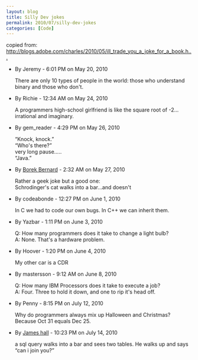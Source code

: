 ```yaml
---
layout: blog
title: Silly Dev jokes
permalink: 2010/07/silly-dev-jokes
categories: [Code]
---
```


<p>copied from: <a href="http://blogs.adobe.com/charles/2010/05/ill_trade_you_a_joke_for_a_book.html#comments" title="http://blogs.adobe.com/charles/2010/05/ill_trade_you_a_joke_for_a_book.html#comments">http://blogs.adobe.com/charles/2010/05/ill_trade_you_a_joke_for_a_book.h...</a></p>
<ul class="commentlist">
<li class="comment even thread-even depth-1" id="li-comment-3">
<p>         By Jeremy      - 6:01 PM on May 20, 2010 &nbsp;</p>
<p>            There are only 10 types of people in the world: those who understand binary and those who don't.</p>
</li>
<li class="comment odd alt thread-odd thread-alt depth-1" id="li-comment-4">
<p>         By Richie      - 12:34 AM on May 24, 2010 &nbsp;</p>
<p>            A programmers high-school girlfriend is like the square root of -2…irrational and imaginary.</p>
</li>
<li class="comment even thread-even depth-1" id="li-comment-5">
<p>         By gem_reader      - 4:29 PM on May 26, 2010 &nbsp;</p>
<p>            “Knock, knock.”<br />
“Who's there?”<br />
very long pause…..<br />
“Java.”</p>
</li>
<li class="comment odd alt thread-odd thread-alt depth-1" id="li-comment-6">
<p>         By <a href="http://www.borber.com/" rel="external nofollow" class="url">Borek Bernard</a>      - 2:32 AM on May 27, 2010 &nbsp;</p>
<p>            Rather a geek joke but a good one:<br />
Schrodinger's cat walks into a bar…and doesn't</p>
</li>
<li class="comment even thread-even depth-1" id="li-comment-7">
<p>         By codeabonde      - 12:27 PM on June 1, 2010 &nbsp;</p>
<p>            In C we had to code our own bugs. In C++ we can inherit them.</p>
</li>
<li class="comment odd alt thread-odd thread-alt depth-1" id="li-comment-8">
<p>         By Yazbar      - 1:11 PM on June 3, 2010 &nbsp;</p>
<p>            Q: How many programmers does it take to change a light bulb?<br />
A: None.  That's a hardware problem.</p>
</li>
<li class="comment even thread-even depth-1" id="li-comment-9">
<p>         By Hoover      - 1:20 PM on June 4, 2010 &nbsp;</p>
<p>            My other car is a CDR</p>
</li>
<li class="comment odd alt thread-odd thread-alt depth-1" id="li-comment-10">
<p>         By mastersson      - 9:12 AM on June 8, 2010 &nbsp;</p>
<p>            Q: How many IBM Processors does it take to execute a job?<br />
A: Four. Three to hold it down, and one to rip it's head off.</p>
</li>
<li class="comment even thread-even depth-1" id="li-comment-11">
<p>         By Penny      - 8:15 PM on July 12, 2010 &nbsp;</p>
<p>            Why do programmers always mix up Halloween and Christmas?<br />
Because Oct 31 equals Dec 25.</p>
</li>
<li class="comment odd alt thread-odd thread-alt depth-1" id="li-comment-12">
<p>         By <a href="http://www.imjameshall.com" rel="external nofollow" class="url">James hall</a>      - 10:23 PM on July 14, 2010 &nbsp;</p>
<p>            a sql query walks into a bar and sees two tables.  He walks up and says “can i join you?”</p>
</li>
</ul>
